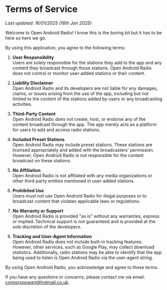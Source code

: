 # Terms of Service

_Last updated: 16/01/2025 (16th Jan 2025)_

Welcome to Open Android Radio! I know this is the boring bit but it has to be here so here we go.

By using this application, you agree to the following terms:

1. **User Responsibility**  
   Users are solely responsible for the stations they add to the app and any content they broadcast through those stations. Open Android Radio does not control or monitor user-added stations or their content.

2. **Liability Disclaimer**  
   Open Android Radio and its developers are not liable for any damages, claims, or issues arising from the use of the app, including but not limited to the content of the stations added by users or any broadcasting activities.

3. **Third-Party Content**  
   Open Android Radio does not create, host, or endorse any of the content broadcast through the app. The app merely acts as a platform for users to add and access radio stations.

4. **Included Preset Stations**  
   Open Android Radio may include preset stations. These stations are licensed appropriately and added with the broadcasters' permission. However, Open Android Radio is not responsible for the content broadcast on these stations.

5. **No Affiliation**  
   Open Android Radio is not affiliated with any media organizations or other third-party entities mentioned in user-added stations.

6. **Prohibited Use**  
   Users must not use Open Android Radio for illegal purposes or to broadcast content that violates applicable laws or regulations.

7. **No Warranty or Support**  
   Open Android Radio is provided "as is" without any warranties, express or implied. Technical support is not guaranteed and is provided at the sole discretion of the developers.

8. **Tracking and User-Agent Information**  
   Open Android Radio does not include built-in tracking features. However, other services, such as Google Play, may collect download statistics. Additionally, radio stations may be able to identify that the app being used to listen is Open Android Radio via the user-agent string.

By using Open Android Radio, you acknowledge and agree to these terms.

If you have any questions or concerns, please contact me via email: [connorspowart@hotmail.co.uk](mailto:connorspowart@hotmail.co.uk).


